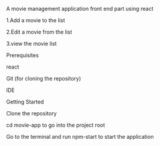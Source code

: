 A movie management application front end part using react

1.Add a movie to the list

2.Edit a movie from the list

3.view the movie list

Prerequisites

react

Git (for cloning the repository)

IDE

Getting Started

Clone the repository

cd movie-app to go into the project root

Go to the terminal and run npm-start to start the application
